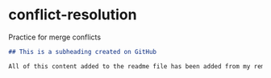 # conflict-resolution
Practice for merge conflicts

  ```md
  ## This is a subheading created on GitHub

  All of this content added to the readme file has been added from my remote GitHub repository.
  ```
